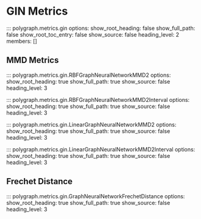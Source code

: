 # GIN Metrics

::: polygraph.metrics.gin
    options:
        show_root_heading: false
        show_full_path: false
        show_root_toc_entry: false
        show_source: false
        heading_level: 2
        members: []

## MMD Metrics
::: polygraph.metrics.gin.RBFGraphNeuralNetworkMMD2
    options:
        show_root_heading: true
        show_full_path: true
        show_source: false
        heading_level: 3

::: polygraph.metrics.gin.RBFGraphNeuralNetworkMMD2Interval
    options:
        show_root_heading: true
        show_full_path: true
        show_source: false
        heading_level: 3

::: polygraph.metrics.gin.LinearGraphNeuralNetworkMMD2
    options:
        show_root_heading: true
        show_full_path: true
        show_source: false
        heading_level: 3

::: polygraph.metrics.gin.LinearGraphNeuralNetworkMMD2Interval
    options:
        show_root_heading: true
        show_full_path: true
        show_source: false
        heading_level: 3

## Frechet Distance
::: polygraph.metrics.gin.GraphNeuralNetworkFrechetDistance
    options:
        show_root_heading: true
        show_full_path: true
        show_source: false
        heading_level: 3
